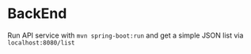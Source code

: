 # BackEnd

Run API service with `mvn spring-boot:run` and get a simple JSON list via `localhost:8080/list`
